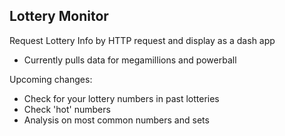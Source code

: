 ## Lottery Monitor

Request Lottery Info by HTTP request and display as a dash app

- Currently pulls data for megamillions and powerball

Upcoming changes:

- Check for your lottery numbers in past lotteries
- Check 'hot' numbers
- Analysis on most common numbers and sets